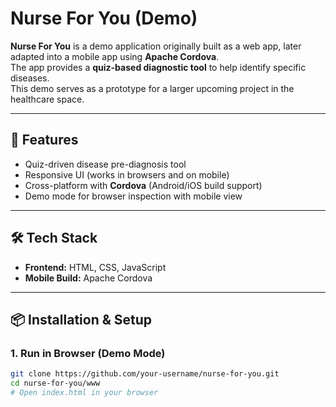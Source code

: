 # Nurse For You (Demo)

**Nurse For You** is a demo application originally built as a web app, later adapted into a mobile app using **Apache Cordova**.  
The app provides a **quiz-based diagnostic tool** to help identify specific diseases.  
This demo serves as a prototype for a larger upcoming project in the healthcare space.

---

## 🚀 Features
- Quiz-driven disease pre-diagnosis tool  
- Responsive UI (works in browsers and on mobile)  
- Cross-platform with **Cordova** (Android/iOS build support)  
- Demo mode for browser inspection with mobile view  

---

## 🛠️ Tech Stack
- **Frontend:** HTML, CSS, JavaScript  
- **Mobile Build:** Apache Cordova  

---

## 📦 Installation & Setup

### 1. Run in Browser (Demo Mode)
```bash
git clone https://github.com/your-username/nurse-for-you.git
cd nurse-for-you/www
# Open index.html in your browser
